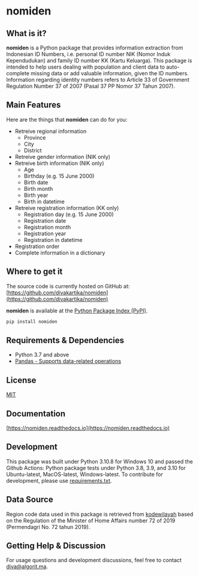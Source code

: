 # nomiden

## What is it?

**nomiden** is a Python package that provides information extraction from Indonesian ID Numbers, i.e. personal ID number NIK (Nomor Induk Kependudukan) and family ID number KK (Kartu Keluarga). This package is intended to help users dealing with population and client data to auto-complete missing data or add valuable information, given the ID numbers. Information regarding identity numbers refers to Article 33 of Government Regulation Number 37 of 2007 (Pasal 37 PP Nomor 37 Tahun 2007).

## Main Features
Here are the things that **nomiden** can do for you:

  - Retreive regional information 
    - Province
    - City
    - District
  - Retreive gender information (NIK only)
  - Retreive birth information (NIK only)
    - Age
    - Birthday (e.g. 15 June 2000)
    - Birth date
    - Birth month
    - Birth year
    - Birth in datetime
  - Retreive registration information (KK only)
    - Registration day (e.g. 15 June 2000)
    - Registration date
    - Registration month
    - Registration year
    - Registration in datetime
  - Registration order
  - Complete information in a dictionary

## Where to get it
The source code is currently hosted on GitHub at: [https://github.com/divakartika/nomiden](https://github.com/divakartika/nomiden)

**nomiden** is available at the [Python Package Index (PyPI)](https://pypi.org/project/nomiden/).

```sh
pip install nomiden
```

## Requirements & Dependencies
- Python 3.7 and above
- [Pandas - Supports data-related operations](https://pandas.pydata.org)

## License
[MIT](LICENSE)

## Documentation
[https://nomiden.readthedocs.io](https://nomiden.readthedocs.io)

## Development
This package was built under Python 3.10.8 for Windows 10 and passed the Github Actions: Python package tests under Python 3.8, 3.9, and 3.10 for Ubuntu-latest, MacOS-latest, Windows-latest. To contribute for development, please use [requirements.txt](https://github.com/divakartika/nomiden/blob/main/requirements.txt).

## Data Source
Region code data used in this package is retrieved from [kodewilayah](https://github.com/kodewilayah/permendagri-72-2019) based on the Regulation of the Minister of Home Affairs number 72 of 2019 (Permendagri No. 72 tahun 2019).

## Getting Help & Discussion

For usage questions and development discussions, feel free to contact diva@algorit.ma.